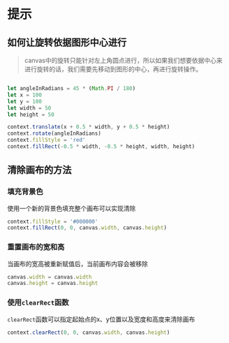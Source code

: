 #  提示

## 如何让旋转依据图形中心进行

> canvas中的旋转只能针对左上角圆点进行，所以如果我们想要依据中心来进行旋转的话，我们需要先移动到图形的中心，再进行旋转操作。

```javascript

let angleInRadians = 45 * (Math.PI / 180)
let x = 100
let y = 100
let width = 50
let height = 50

context.translate(x + 0.5 * width, y + 0.5 * height)
context.rotate(angleInRadians)
context.fillStyle = 'red'
context.fillRect(-0.5 * width, -0.5 * height, width, height)

```

## 清除画布的方法

### 填充背景色

使用一个新的背景色填充整个画布可以实现清除
```javascript
context.fillStyle = '#000000'
context.fillRect(0, 0, canvas.width, canvas.height)
```

### 重置画布的宽和高

当画布的宽高被重新赋值后，当前画布内容会被移除
```javascript
canvas.width = canvas.width
canvas.height = canvas.height
```

### 使用`clearRect`函数

`clearRect`函数可以指定起始点的x、y位置以及宽度和高度来清除画布

```javascript
context.clearRect(0, 0, canvas.width, canvas.height)
```
